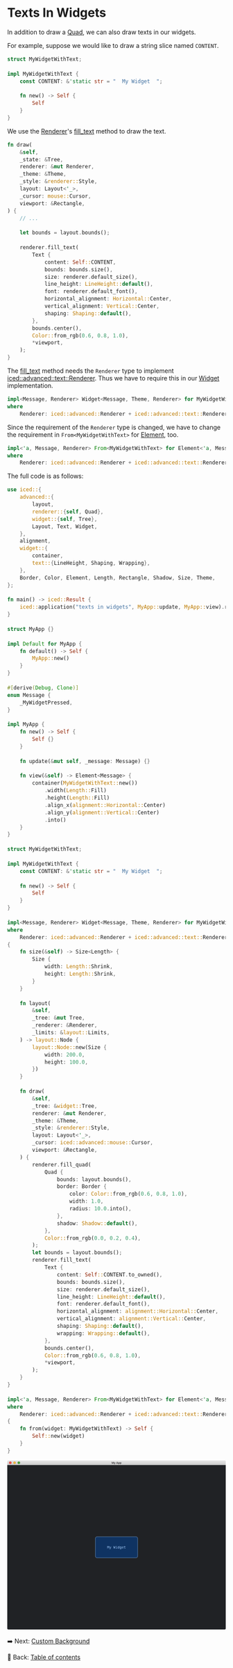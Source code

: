 # Texts In Widgets

In addition to draw a [Quad](https://docs.rs/iced/latest/iced/advanced/renderer/struct.Quad.html), we can also draw texts in our widgets.

For example, suppose we would like to draw a string slice named `CONTENT`.

```rust
struct MyWidgetWithText;

impl MyWidgetWithText {
    const CONTENT: &'static str = "  My Widget  ";

    fn new() -> Self {
        Self
    }
}
```

We use the [Renderer](https://docs.rs/iced/latest/iced/advanced/text/trait.Renderer.html)'s [fill_text](https://docs.rs/iced/latest/iced/advanced/text/trait.Renderer.html#tymethod.fill_text) method to draw the text.

```rust
fn draw(
    &self,
    _state: &Tree,
    renderer: &mut Renderer,
    _theme: &Theme,
    _style: &renderer::Style,
    layout: Layout<'_>,
    _cursor: mouse::Cursor,
    viewport: &Rectangle,
) {
    // ...

    let bounds = layout.bounds();

    renderer.fill_text(
        Text {
            content: Self::CONTENT,
            bounds: bounds.size(),
            size: renderer.default_size(),
            line_height: LineHeight::default(),
            font: renderer.default_font(),
            horizontal_alignment: Horizontal::Center,
            vertical_alignment: Vertical::Center,
            shaping: Shaping::default(),
        },
        bounds.center(),
        Color::from_rgb(0.6, 0.8, 1.0),
        *viewport,
    );
}
```

The [fill_text](https://docs.rs/iced/latest/iced/advanced/text/trait.Renderer.html#tymethod.fill_text) method needs the `Renderer` type to implement [iced::advanced::text::Renderer](https://docs.rs/iced/latest/iced/advanced/text/trait.Renderer.html).
Thus we have to require this in our [Widget](https://docs.rs/iced/latest/iced/advanced/widget/trait.Widget.html) implementation.

```rust
impl<Message, Renderer> Widget<Message, Theme, Renderer> for MyWidgetWithText
where
    Renderer: iced::advanced::Renderer + iced::advanced::text::Renderer,
```

Since the requirement of the `Renderer` type is changed, we have to change the requirement in `From<MyWidgetWithText>` for [Element](https://docs.rs/iced/latest/iced/type.Element.html), too.

```rust
impl<'a, Message, Renderer> From<MyWidgetWithText> for Element<'a, Message, Theme, Renderer>
where
    Renderer: iced::advanced::Renderer + iced::advanced::text::Renderer,
```

The full code is as follows:

```rust
use iced::{
    advanced::{
        layout,
        renderer::{self, Quad},
        widget::{self, Tree},
        Layout, Text, Widget,
    },
    alignment,
    widget::{
        container,
        text::{LineHeight, Shaping, Wrapping},
    },
    Border, Color, Element, Length, Rectangle, Shadow, Size, Theme,
};

fn main() -> iced::Result {
    iced::application("texts in widgets", MyApp::update, MyApp::view).run()
}

struct MyApp {}
  
impl Default for MyApp {
    fn default() -> Self {
        MyApp::new()
    }
}
  
#[derive(Debug, Clone)]
enum Message {
    _MyWidgetPressed,
}
  
impl MyApp {
    fn new() -> Self {
        Self {}
    }
  
    fn update(&mut self, _message: Message) {}
  
    fn view(&self) -> Element<Message> {
        container(MyWidgetWithText::new())
            .width(Length::Fill)
            .height(Length::Fill)
            .align_x(alignment::Horizontal::Center)
            .align_y(alignment::Vertical::Center)
            .into()
    }
}
  
struct MyWidgetWithText;
  
impl MyWidgetWithText {
    const CONTENT: &'static str = "  My Widget  ";
  
    fn new() -> Self {
        Self
    }
}
  
impl<Message, Renderer> Widget<Message, Theme, Renderer> for MyWidgetWithText
where
    Renderer: iced::advanced::Renderer + iced::advanced::text::Renderer,
{
    fn size(&self) -> Size<Length> {
        Size {
            width: Length::Shrink,
            height: Length::Shrink,
        }
    }
  
    fn layout(
        &self,
        _tree: &mut Tree,
        _renderer: &Renderer,
        _limits: &layout::Limits,
    ) -> layout::Node {
        layout::Node::new(Size {
            width: 200.0,
            height: 100.0,
        })
    }

    fn draw(
        &self,
        _tree: &widget::Tree,
        renderer: &mut Renderer,
        _theme: &Theme,
        _style: &renderer::Style,
        layout: Layout<'_>,
        _cursor: iced::advanced::mouse::Cursor,
        viewport: &Rectangle,
    ) {
        renderer.fill_quad(
            Quad {
                bounds: layout.bounds(),
                border: Border {
                    color: Color::from_rgb(0.6, 0.8, 1.0),
                    width: 1.0,
                    radius: 10.0.into(),
                },
                shadow: Shadow::default(),
            },
            Color::from_rgb(0.0, 0.2, 0.4),
        );
        let bounds = layout.bounds();
        renderer.fill_text(
            Text {
                content: Self::CONTENT.to_owned(),
                bounds: bounds.size(),
                size: renderer.default_size(),
                line_height: LineHeight::default(),
                font: renderer.default_font(),
                horizontal_alignment: alignment::Horizontal::Center,
                vertical_alignment: alignment::Vertical::Center,
                shaping: Shaping::default(),
                wrapping: Wrapping::default(),
            },
            bounds.center(),
            Color::from_rgb(0.6, 0.8, 1.0),
            *viewport,
        );
    }
}
  
impl<'a, Message, Renderer> From<MyWidgetWithText> for Element<'a, Message, Theme, Renderer>
where
    Renderer: iced::advanced::Renderer + iced::advanced::text::Renderer,
{
    fn from(widget: MyWidgetWithText) -> Self {
        Self::new(widget)
    }
}
```

![Texts In Widgets](./pic/texts_in_widgets.png)

:arrow_right:  Next: [Custom Background](./custom_background.md)

:blue_book: Back: [Table of contents](./../README.md)

